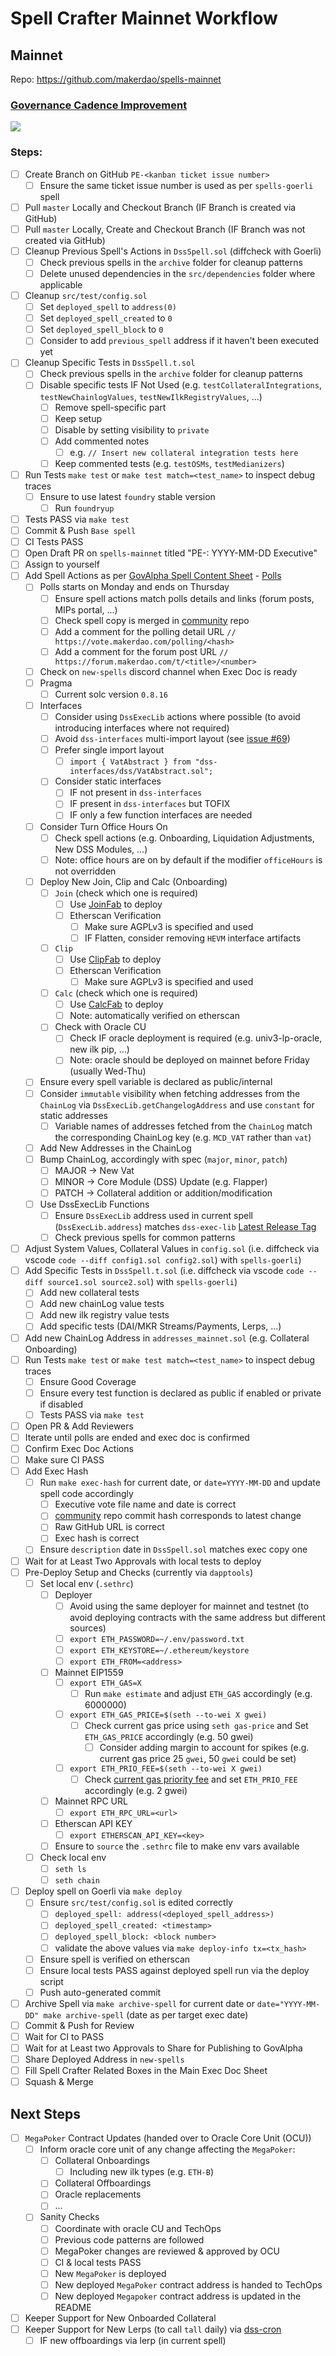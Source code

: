 # Spell Crafter Mainnet Workflow

## Mainnet

Repo: https://github.com/makerdao/spells-mainnet

### [Governance Cadence Improvement](https://forum.makerdao.com/t/governance-cadence-improvement/14972)

![](https://ipfs.io/ipfs/QmUqCvy7c8Qmzn7yZ6D3353wTqCZ3VDAwQKYB37pJ2BjXb)

### Steps:
* [ ] Create Branch on GitHub `PE-<kanban ticket issue number>`
  * [ ] Ensure the same ticket issue number is used as per `spells-goerli` spell
* [ ] Pull `master` Locally and Checkout Branch (IF Branch is created via GitHub)
* [ ] Pull `master` Locally, Create and Checkout Branch (IF Branch was not created via GitHub)
* [ ] Cleanup Previous Spell's Actions in `DssSpell.sol` (diffcheck with Goerli)
  * [ ] Check previous spells in the `archive` folder for cleanup patterns
  * [ ] Delete unused dependencies in the `src/dependencies` folder where applicable
* [ ] Cleanup `src/test/config.sol`
  * [ ] Set `deployed_spell` to `address(0)`
  * [ ] Set `deployed_spell_created` to `0`
  * [ ] Set `deployed_spell_block` to `0`
  * [ ] Consider to add `previous_spell` address if it haven't been executed yet
* [ ] Cleanup Specific Tests in `DssSpell.t.sol`
  * [ ] Check previous spells in the `archive` folder for cleanup patterns
  * [ ] Disable specific tests IF Not Used (e.g. `testCollateralIntegrations`, `testNewChainlogValues`, `testNewIlkRegistryValues`, ...)
    * [ ] Remove spell-specific part
    * [ ] Keep setup
    * [ ] Disable by setting visibility to `private`
    * [ ] Add commented notes
      * [ ] e.g. `// Insert new collateral integration tests here`
    * [ ] Keep commented tests (e.g. `testOSMs`, `testMedianizers`)
* [ ] Run Tests `make test` or `make test match=<test_name>` to inspect debug traces
  * [ ] Ensure to use latest `foundry` stable version
    * [ ] Run `foundryup`
* [ ] Tests PASS via `make test`
* [ ] Commit & Push `Base spell`
* [ ] CI Tests PASS
* [ ] Open Draft PR on `spells-mainnet` titled "PE-<ticket number>: YYYY-MM-DD Executive"
* [ ] Assign to yourself
* [ ] Add Spell Actions as per [GovAlpha Spell Content Sheet](https://docs.google.com/spreadsheets/d/1w_z5WpqxzwreCcaveB2Ye1PP5B8QAHDglzyxKHG3CHw) - [Polls](https://vote.makerdao.com/polling?network=mainnet)
  * [ ] Polls starts on Monday and ends on Thursday
    * [ ] Ensure spell actions match polls details and links (forum posts, MIPs portal, ...)
    * [ ] Check spell copy is merged in [community](https://github.com/makerdao/community/blob/master/governance/votes) repo
    * [ ] Add a comment for the polling detail URL
          `// https://vote.makerdao.com/polling/<hash>`
    * [ ] Add a comment for the forum post URL
          `// https://forum.makerdao.com/t/<title>/<number>`
  * [ ] Check on `new-spells` discord channel when Exec Doc is ready
  * [ ] Pragma
    * [ ] Current solc version `0.8.16`
  * [ ] Interfaces
    * [ ] Consider using `DssExecLib` actions where possible (to avoid introducing interfaces where not required)
    * [ ] Avoid `dss-interfaces` multi-import layout (see [issue #69](https://github.com/makerdao/dss-interfaces/issues/69))
    * [ ] Prefer single import layout
      * [ ] `import { VatAbstract } from "dss-interfaces/dss/VatAbstract.sol";`
    * [ ] Consider static interfaces
      * [ ] IF not present in `dss-interfaces`
      * [ ] IF present in `dss-interfaces` but TOFIX
      * [ ] IF only a few function interfaces are needed
  * [ ] Consider Turn Office Hours On
    * [ ] Check spell actions (e.g. Onboarding, Liquidation Adjustments, New DSS Modules, ...)
    * [ ] Note: office hours are on by default if the modifier `officeHours` is not overridden
  * [ ] Deploy New Join, Clip and Calc (Onboarding)
    * [ ] `Join` (check which one is required)
      * [ ] Use [JoinFab](https://github.com/makerdao/JoinFab) to deploy
      * [ ] Etherscan Verification
        * [ ] Make sure AGPLv3 is specified and used
        * [ ] IF Flatten, consider removing `HEVM` interface artifacts
    * [ ] `Clip`
      * [ ] Use [ClipFab](https://github.com/makerdao/dss-deploy) to deploy
      * [ ] Etherscan Verification
        * [ ] Make sure AGPLv3 is specified and used
    * [ ] `Calc` (check which one is required)
      * [ ] Use [CalcFab](https://github.com/makerdao/dss-deploy) to deploy
      * [ ] Note: automatically verified on etherscan
    * [ ] Check with Oracle CU
      * [ ] Check IF oracle deployment is required (e.g. univ3-lp-oracle, new ilk pip, ...)
      * [ ] Note: oracle should be deployed on mainnet before Friday (usually Wed-Thu)
  * [ ] Ensure every spell variable is declared as public/internal
  * [ ] Consider `immutable` visibility when fetching addresses from the `ChainLog` via `DssExecLib.getChangelogAddress` and use `constant` for static addresses
    * [ ] Variable names of addresses fetched from the `ChainLog` match the corresponding ChainLog key (e.g. `MCD_VAT` rather than `vat`)
  * [ ] Add New Addresses in the ChainLog
  * [ ] Bump ChainLog, accordingly with spec (`major`, `minor`, `patch`)
    * [ ] MAJOR -> New Vat
    * [ ] MINOR -> Core Module (DSS) Update (e.g. Flapper)
    * [ ] PATCH -> Collateral addition or addition/modification
  * [ ] Use DssExecLib Functions
    * [ ] Ensure `DssExecLib` address used in current spell (`DssExecLib.address`) matches `dss-exec-lib` [Latest Release Tag](https://github.com/makerdao/dss-exec-lib/releases/latest)
    * [ ] Check previous spells for common patterns
* [ ] Adjust System Values, Collateral Values in `config.sol` (i.e. diffcheck via vscode `code --diff config1.sol config2.sol`) with `spells-goerli`)
* [ ] Add Specific Tests in `DssSpell.t.sol` (i.e. diffcheck via vscode `code --diff source1.sol source2.sol`) with `spells-goerli`)
  * [ ] Add new collateral tests
  * [ ] Add new chainLog value tests
  * [ ] Add new ilk registry value tests
  * [ ] Add specific tests (DAI/MKR Streams/Payments, Lerps, ...)
* [ ] Add new ChainLog Address in `addresses_mainnet.sol` (e.g. Collateral Onboarding)
* [ ] Run Tests `make test` or `make test match=<test_name>` to inspect debug traces
  * [ ] Ensure Good Coverage
  * [ ] Ensure every test function is declared as public if enabled or private if disabled
  * [ ] Tests PASS via `make test`
* [ ] Open PR & Add Reviewers
* [ ] Iterate until polls are ended and exec doc is confirmed
* [ ] Confirm Exec Doc Actions
* [ ] Make sure CI PASS
* [ ] Add Exec Hash
  * [ ] Run `make exec-hash` for current date, or `date=YYYY-MM-DD` and update spell code accordingly
    * [ ] Executive vote file name and date is correct
    * [ ] [community](https://github.com/makerdao/community) repo commit hash corresponds to latest change
    * [ ] Raw GitHub URL is correct
    * [ ] Exec hash is correct
  * [ ] Ensure `description` date in `DssSpell.sol` matches exec copy one
* [ ] Wait for at Least Two Approvals with local tests to deploy
* [ ] Pre-Deploy Setup and Checks (currently via `dapptools`)
  * [ ] Set local env (`.sethrc`)
    * [ ] Deployer
      * [ ] Avoid using the same deployer for mainnet and testnet (to avoid deploying contracts with the same address but different sources)
      * [ ] `export ETH_PASSWORD=~/.env/password.txt`
      * [ ] `export ETH_KEYSTORE=~/.ethereum/keystore`
      * [ ] `export ETH_FROM=<address>`
    * [ ] Mainnet EIP1559
      * [ ] `export ETH_GAS=X`
        * [ ] Run `make estimate` and adjust `ETH_GAS` accordingly (e.g. 6000000)
      * [ ] `export ETH_GAS_PRICE=$(seth --to-wei X gwei)`
        * [ ] Check current gas price using `seth gas-price` and Set `ETH_GAS_PRICE` accordingly (e.g. 50 gwei)
          * [ ] Consider adding margin to account for spikes (e.g. current gas price 25 `gwei`, 50 `gwei` could be set)
      * [ ] `export ETH_PRIO_FEE=$(seth --to-wei X gwei)`
        * [ ] Check [current gas priority fee](https://etherscan.io/gastracker) and set `ETH_PRIO_FEE` accordingly (e.g. 2 gwei)
    * [ ] Mainnet RPC URL
      * [ ] `export ETH_RPC_URL=<url>`
    * [ ] Etherscan API KEY
      * [ ] `export ETHERSCAN_API_KEY=<key>`
    * [ ] Ensure to `source` the `.sethrc` file to make env vars available
  * [ ] Check local env
    * [ ] `seth ls`
    * [ ] `seth chain`
* [ ] Deploy spell on Goerli via `make deploy`
  * [ ] Ensure `src/test/config.sol` is edited correctly
    * [ ] `deployed_spell: address(<deployed_spell_address>)`
    * [ ] `deployed_spell_created: <timestamp>`
    * [ ] `deployed_spell_block: <block number>`
    * [ ] validate the above values via `make deploy-info tx=<tx_hash>`
  * [ ] Ensure spell is verified on etherscan
  * [ ] Ensure local tests PASS against deployed spell run via the deploy script
  * [ ] Push auto-generated commit
* [ ] Archive Spell via `make archive-spell` for current date or `date="YYYY-MM-DD" make archive-spell` (date as per target exec date)
* [ ] Commit & Push for Review
* [ ] Wait for CI to PASS
* [ ] Wait for at Least two Approvals to Share for Publishing to GovAlpha
* [ ] Share Deployed Address in `new-spells`
* [ ] Fill Spell Crafter Related Boxes in the Main Exec Doc Sheet
* [ ] Squash & Merge

## Next Steps
* [ ] `MegaPoker` Contract Updates (handed over to Oracle Core Unit (OCU))
  * [ ] Inform oracle core unit of any change affecting the `MegaPoker`:
    * [ ] Collateral Onboardings
      * [ ] Including new ilk types (e.g. `ETH-B`)
    * [ ] Collateral Offboardings
    * [ ] Oracle replacements
    * [ ] ...
  * [ ] Sanity Checks
    * [ ] Coordinate with oracle CU and TechOps
    * [ ] Previous code patterns are followed
    * [ ] MegaPoker changes are reviewed & approved by OCU
    * [ ] CI & local tests PASS
    * [ ] New `MegaPoker` is deployed
    * [ ] New deployed `MegaPoker` contract address is handed to TechOps
    * [ ] New deployed `Megapoker` contract address is updated in the README
* [ ] Keeper Support for New Onboarded Collateral
* [ ] Keeper Support for New Lerps (to call `tall` daily) via [dss-cron](https://github.com/makerdao/dss-cron)
  * [ ] IF new offboardings via lerp (in current spell)
